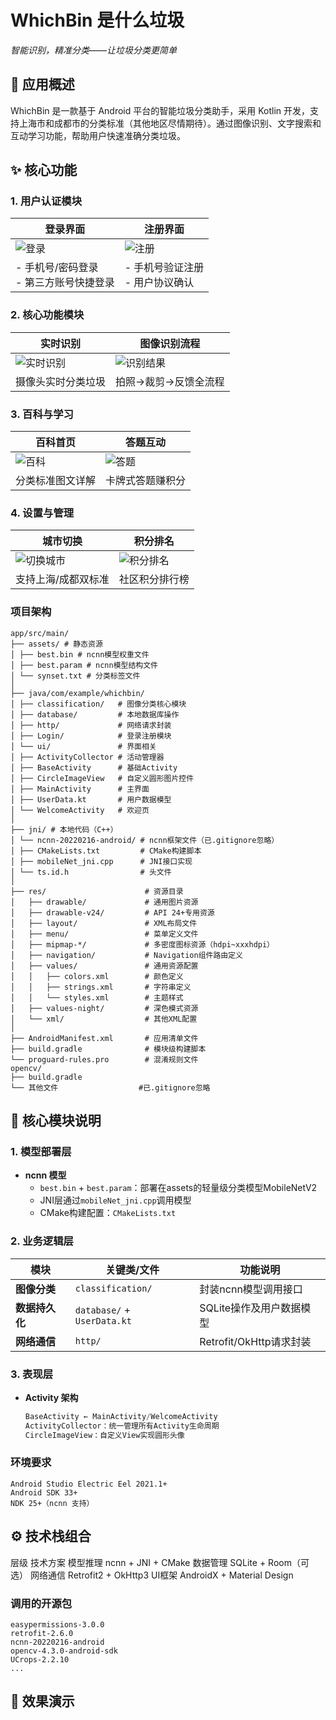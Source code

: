 # WhichBin 是什么垃圾
*智能识别，精准分类——让垃圾分类更简单*

## 📱 应用概述
WhichBin 是一款基于 Android 平台的智能垃圾分类助手，采用 Kotlin 开发，支持上海市和成都市的分类标准（其他地区尽情期待）。通过图像识别、文字搜索和互动学习功能，帮助用户快速准确分类垃圾。

## ✨ 核心功能
### 1. 用户认证模块
| 登录界面 | 注册界面 |
|---------|---------|
| ![登录](screenshots/登录.jpg) | ![注册](screenshots/注册.jpg) |
| - 手机号/密码登录<br>- 第三方账号快捷登录 | - 手机号验证注册<br>- 用户协议确认 |

### 2. 核心功能模块
| 实时识别 | 图像识别流程 |
|---------|-------------|
| ![实时识别](screenshots/实时识别.jpg) | ![识别结果](screenshots/图像识别-结果.jpg) |
| 摄像头实时分类垃圾 | 拍照→裁剪→反馈全流程 |

### 3. 百科与学习
| 百科首页 | 答题互动 |
|---------|---------|
| ![百科](screenshots/百科.jpg) | ![答题](screenshots/百科-答题.jpg) |
| 分类标准图文详解 | 卡牌式答题赚积分 |

### 4. 设置与管理
| 城市切换 | 积分排名 |
|---------|---------|
| ![切换城市](screenshots/设置-切换城市.jpg) | ![积分排名](screenshots/设置-积分排名.jpg) |
| 支持上海/成都双标准 | 社区积分排行榜 |

### 项目架构
```
app/src/main/
├── assets/ # 静态资源
│ ├── best.bin # ncnn模型权重文件
│ ├── best.param # ncnn模型结构文件
│ └── synset.txt # 分类标签文件
│
├── java/com/example/whichbin/
│ ├── classification/   # 图像分类核心模块
│ ├── database/         # 本地数据库操作
│ ├── http/             # 网络请求封装
│ ├── Login/            # 登录注册模块
│ └── ui/               # 界面相关
│ ├── ActivityCollector # 活动管理器
│ ├── BaseActivity      # 基础Activity
│ ├── CircleImageView   # 自定义圆形图片控件
│ ├── MainActivity      # 主界面
│ ├── UserData.kt       # 用户数据模型
│ └── WelcomeActivity   # 欢迎页
│
├── jni/ # 本地代码（C++）
│ └── ncnn-20220216-android/ # ncnn框架文件（已.gitignore忽略）
│ ├── CMakeLists.txt         # CMake构建脚本
│ ├── mobileNet_jni.cpp      # JNI接口实现
│ └── ts.id.h                # 头文件
│
├── res/                      # 资源目录
│   ├── drawable/             # 通用图片资源
│   ├── drawable-v24/         # API 24+专用资源
│   ├── layout/               # XML布局文件
│   ├── menu/                 # 菜单定义文件
│   ├── mipmap-*/             # 多密度图标资源（hdpi~xxxhdpi）
│   ├── navigation/           # Navigation组件路由定义
│   ├── values/               # 通用资源配置
│   │   ├── colors.xml        # 颜色定义
│   │   ├── strings.xml       # 字符串定义
│   │   └── styles.xml        # 主题样式
│   ├── values-night/         # 深色模式资源
│   └── xml/                  # 其他XML配置
│
├── AndroidManifest.xml       # 应用清单文件
├── build.gradle              # 模块级构建脚本
└── proguard-rules.pro        # 混淆规则文件
opencv/
├── build.gradle
└── 其他文件                  #已.gitignore忽略
```

## 🧩 核心模块说明

### 1. 模型部署层
- ​**ncnn 模型**​  
  - `best.bin` + `best.param`：部署在assets的轻量级分类模型MobileNetV2
  - JNI层通过`mobileNet_jni.cpp`调用模型
  - CMake构建配置：`CMakeLists.txt`

### 2. 业务逻辑层
| 模块          | 关键类/文件               | 功能说明                     |
|---------------|--------------------------|----------------------------|
| ​**图像分类**​  | `classification/`        | 封装ncnn模型调用接口         |
| ​**数据持久化**| `database/` + `UserData.kt` | SQLite操作及用户数据模型     |
| ​**网络通信**​  | `http/`                  | Retrofit/OkHttp请求封装      |

### 3. 表现层
- ​**Activity 架构**​  
  ```kotlin
  BaseActivity ← MainActivity/WelcomeActivity
  ActivityCollector：统一管理所有Activity生命周期
  CircleImageView：自定义View实现圆形头像
### 环境要求
```
Android Studio Electric Eel 2021.1+
Android SDK 33+
NDK 25+（ncnn 支持）
```
## ⚙️ 技术栈组合

层级	技术方案
​模型推理​	ncnn + JNI + CMake
​数据管理​	SQLite + Room（可选）
​网络通信​	Retrofit2 + OkHttp3
​UI框架​	AndroidX + Material Design

### 调用的开源包
```
easypermissions-3.0.0
retrofit-2.6.0
ncnn-20220216-android
opencv-4.3.0-android-sdk
UCrops-2.2.10
...
```
## 📸 效果演示
